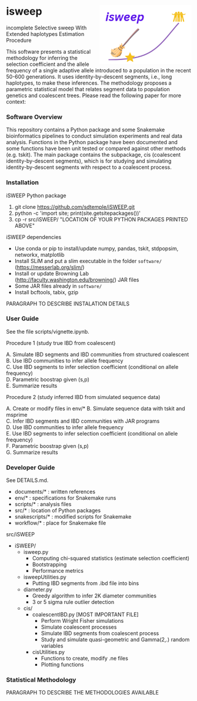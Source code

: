 # isweep <img src="isweep-icon.png" align="right" width="250px"/>

incomplete Selective sweep With Extended haplotypes Estimation Procedure

This software presents a statistical methodology for inferring the selection coefficient and the allele frequency of a single adaptive allele introduced to a population in the recent 50-600 generations. It uses identity-by-descent segments, i.e., long haplotypes, to make these inferences. The methodology proposes a parametric statistical model that relates segment data to population genetics and coalescent trees. Please read the following paper for more context:

### Software Overview

This repository contains a Python package and some Snakemake bioinformatics pipelines to conduct simulation experiments and real data analysis. Functions in the Python package have been documented and some functions have been unit tested or compared against other methods (e.g. tskit). The main package contains the subpackage, cis (coalescent identity-by-descent segments), which is for studying and simulating identity-by-descent segments with respect to a coalescent process.

### Installation

iSWEEP Python package
1. git clone https://github.com/sdtemple/iSWEEP.git
2. python -c 'import site; print(site.getsitepackages())'
3. cp -r src/iSWEEP/ "LOCATION OF YOUR PYTHON PACKAGES PRINTED ABOVE"

iSWEEP dependencies
* Use conda or pip to install/update numpy, pandas, tskit, stdpopsim, networkx, matplotlib
* Install SLiM and put a slim executable in the folder `software/` (https://messerlab.org/slim/)
* Install or update Browning Lab (http://faculty.washington.edu/browning/) JAR files
* Some JAR files already in `software/`
* Install bcftools, tabix, gzip

PARAGRAPH TO DESCRIBE INSTALATION DETAILS

### User Guide

See the file scripts/vignette.ipynb.

Procedure 1 (study true IBD from coalescent)

A. Simulate IBD segments and IBD communities from structured coalescent \
B. Use IBD communities to infer allele frequency \
C. Use IBD segments to infer selection coefficient (conditional on allele frequency) \
D. Parametric boostrap given (s,p) \
E. Summarize results

Procedure 2 (study inferred IBD from simulated sequence data)

A. Create or modify files in env/*
B. Simulate sequence data with tskit and msprime \
C. Infer IBD segments and IBD communities with JAR programs \
D. Use IBD communities to infer allele frequency \
E. Use IBD segments to infer selection coefficient (conditional on allele frequency) \
F. Parametric boostrap given (s,p) \
G. Summarize results

### Developer Guide

See DETAILS.md.

- documents/* : written references
- env/* : specifications for Snakemake runs
- scripts/* : analysis files 
- src/* : location of Python packages
- snakescripts/* : modified scripts for Snakemake
- workflow/* : place for Snakemake file

src/iSWEEP
  - iSWEEP/ 
    - isweep.py 
      - Computing chi-squared statistics (estimate selection coefficient) 
      - Bootstrapping 
      - Performance metrics 
    - isweepUtilities.py 
      - Putting IBD segments from .ibd file into bins
    - diameter.py
      - Greedy algorithm to infer 2K diameter communities
      - 3 or 5 sigma rule outlier detection  
    - cis/ 
      - coalescentIBD.py [MOST IMPORTANT FILE] 
        - Perform Wright Fisher simulations 
        - Simulate coalescent processes 
        - Simulate IBD segments from coalescent process 
        - Study and simulate quasi-geometric and Gamma(2,.) random variables 
      - cisUtilities.py 
        - Functions to create, modify .ne files 
        - Plotting functions 

### Statistical Methodology

PARAGRAPH TO DESCRIBE THE METHODOLOGIES AVAILABLE
